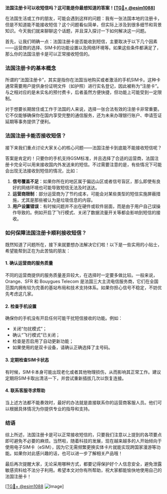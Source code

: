 **法国注册卡可以收短信吗？这可能是你最想知道的答案！[[TG💪+ @esim1088](https://t.me/s/esim1088)]**

在法国生活或工作的朋友，可能会遇到这样的问题：我有一张法国本地的注册卡，但是不知道能不能接收短信？这个问题看似简单，但实际上涉及到很多细节和背景知识。今天我们就来聊聊这个话题，并且深入探讨一下如何解决这一问题。

首先，让我们明确一点：法国注册卡是否能收到短信，主要取决于以下几个因素——运营商的选择、SIM卡的功能设置以及网络环境等。如果这些条件都满足了，那么你的法国注册卡是可以正常接收短信的。

### 法国注册卡的基本概念

所谓的“法国注册卡”，其实是指你在法国当地购买或者激活的手机SIM卡。这种卡通常需要用户提供身份证明文件（如护照）进行实名登记，因此被称为“注册卡”。与之相对应的是未实名的预付费卡，后者虽然方便快捷，但功能上可能受到一定限制。

对于想要长期居住或工作于法国的人来说，选择一张合法有效的注册卡非常重要。它不仅能够确保你在国内享受完整的通信服务，还为未来办理银行账户、申请签证延期等事务提供了便利。

### 法国注册卡能否接收短信？

接下来我们重点讨论大家关心的核心问题——法国注册卡到底能不能接收短信呢？

答案是肯定的！只要你的手机支持GSM标准，并且选择了合适的运营商，法国注册卡完全可以用来接收国内外发送来的短信。不过需要注意的是，有些情况下可能会出现无法接收到短信的情况，比如：

1. **信号覆盖不足**：如果你所在的地区属于偏远山区或者信号盲区，那么即使有良好的网络环境也可能导致短信无法及时送达。
2. **运营商限制**：部分运营商为了节约成本，可能会对某些类型的短信实施屏蔽措施，尤其是那些被认为是垃圾信息的内容。
3. **用户设置错误**：有时候问题并不出在硬件或软件层面，而是由于用户自己误操作导致的。例如开启了飞行模式、关闭了数据流量开关等都会影响到短信的接收。

### 如何保障法国注册卡顺利接收短信？

既然知道了问题所在，接下来就要想办法解决它们啦！以下是一些实用的小贴士，希望能帮到正在为此苦恼的朋友：

#### 1. 确认运营商的服务质量
不同的运营商提供的服务质量差异较大，在选择时一定要多做比较。一般来说，Orange、SFR 和 Bouygues Telecom 是法国三大主流电信服务商，它们在全国范围内拥有较为完善的基站布局和技术支持体系。如果你担心信号不稳定，不妨优先考虑这几家。

#### 2. 检查手机设置
确保你的手机没有开启任何可能干扰短信接收的功能。例如：
- 关闭“勿扰模式”；
- 确认“飞行模式”已关闭；
- 检查是否启用了自动更新功能；
- 如果使用的是双卡设备，请确认正确选择了主号码。

#### 3. 定期检查SIM卡状态
有时候，SIM卡本身可能出现老化或者其他物理损伤，从而影响其正常工作。建议定期将SIM卡取出清洁一下，并尝试重新插拔几次以恢复连接。

#### 4. 联系客服寻求帮助
当上述方法都不能奏效时，最好的办法就是直接联系你的运营商客服人员。他们可以根据具体情况为你提供专业的指导和支持。

### 结语

综上所述，法国注册卡是可以正常接收短信的，只要我们注意以上提到的各项要点即可避免不必要的麻烦。当然啦，随着科技的发展，现在越来越多的人开始倾向于使用电子SIM卡（eSIM），因为它无需频繁更换实体卡片就能实现跨国家漫游等功能。如果你对此感兴趣的话，也可以进一步了解相关产品哦！

最后再次提醒大家，无论采用哪种方式，都要记得保护好个人信息安全，避免泄露敏感资料给不法分子利用。希望本文对你有所帮助，祝大家都能愉快地使用自己的法国注册卡！

[[TG💪+ @esim1088](https://t.me/s/esim1088) ![Image](https://i.postimg.cc/4NQfJmqS/Snipaste-2025-05-13-00-14-12.png)]